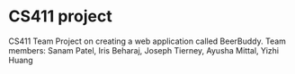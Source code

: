 # CS411 project
CS411 Team Project on creating a web application called BeerBuddy.                                                                        Team members: Sanam Patel, Iris Beharaj, Joseph Tierney, Ayusha Mittal, Yizhi Huang
